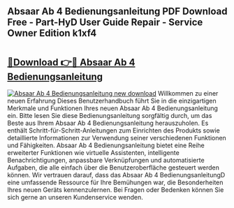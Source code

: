 ## Absaar Ab 4 Bedienungsanleitung PDF Download Free - Part-HyD User Guide Repair - Service Owner Edition k1xf4

# <h2><a href="http://df0oaz.blite.top/?on=Absaar+Ab+4+Bedienungsanleitung">🔗Download 👉🔴 Absaar Ab 4 Bedienungsanleitung</a></h2>

[![Absaar Ab 4 Bedienungsanleitung new download](https://i.imgur.com/lujVjoI.png)](http://df0oaz.blite.top/?on=Absaar+Ab+4+Bedienungsanleitung)
Willkommen zu einer neuen Erfahrung Dieses Benutzerhandbuch führt Sie in die einzigartigen Merkmale und Funktionen Ihres neuen Absaar Ab 4 Bedienungsanleitung ein. Bitte lesen Sie diese Bedienungsanleitung sorgfältig durch, um das Beste aus Ihrem Absaar Ab 4 Bedienungsanleitung herauszuholen. Es enthält Schritt-für-Schritt-Anleitungen zum Einrichten des Produkts sowie detaillierte Informationen zur Verwendung seiner verschiedenen Funktionen und Fähigkeiten. Absaar Ab 4 Bedienungsanleitung bietet eine Reihe erweiterter Funktionen wie virtuelle Assistenten, intelligente Benachrichtigungen, anpassbare Verknüpfungen und automatisierte Aufgaben, die alle einfach über die Benutzeroberfläche gesteuert werden können. Wir vertrauen darauf, dass das Absaar Ab 4 BedienungsanleitungD eine umfassende Ressource für Ihre Bemühungen war, die Besonderheiten Ihres neuen Geräts kennenzulernen. Bei Fragen oder Bedenken können Sie sich gerne an unseren Kundenservice wenden.
